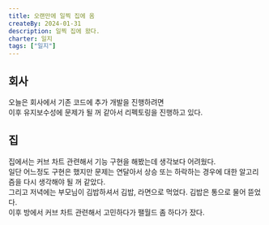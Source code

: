 ```yaml
---
title: 오랜만에 일찍 집에 옴
createBy: 2024-01-31
description: 일찍 집에 왔다.
charter: 일지
tags: ["일지"]
---
```


## 회사

오늘은 회사에서 기존 코드에 추가 개발을 진행하려면  
이후 유지보수성에 문제가 될 꺼 같아서 리펙토링을 진행하고 있다.

## 집

집에서는 커브 차트 관련해서 기능 구현을 해봤는데 생각보다 어려웠다.  
일단 어느정도 구현은 했지만 문제는 연달아서 상승 또는 하락하는 경우에 대한 알고리즘을 다시 생각해야 될 꺼 같았다.  
그리고 저녁에는 부모님이 김밥하셔서 김밥, 라면으로 먹었다. 김밥은 통으로 물어 뜯었다.  
이후 방에서 커브 차트 관련해서 고민하다가 팰월드 좀 하다가 잤다.
